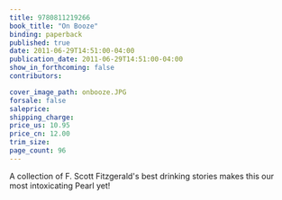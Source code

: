 ```yaml
---
title: 9780811219266
book_title: "On Booze"
binding: paperback
published: true
date: 2011-06-29T14:51:00-04:00
publication_date: 2011-06-29T14:51:00-04:00
show_in_forthcoming: false
contributors:

cover_image_path: onbooze.JPG
forsale: false
saleprice:
shipping_charge:
price_us: 10.95
price_cn: 12.00
trim_size:
page_count: 96
---
```

A collection of F. Scott Fitzgerald's best drinking stories makes this our most intoxicating Pearl yet!

